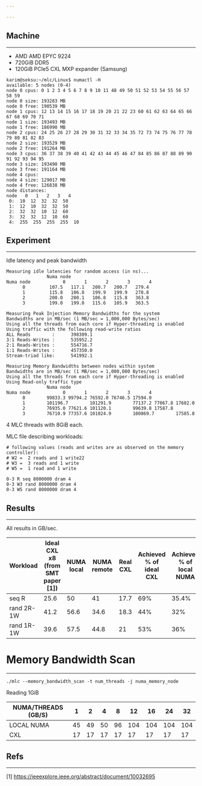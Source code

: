 ```yaml
---

---
```

## Machine
---
- AMD AMD EPYC 9224
- 720GiB DDR5
- 120GiB PCIe5 CXL MXP expander (Samsung)

```
karim@seksu:~/mlc/Linux$ numactl -H  
available: 5 nodes (0-4)        
node 0 cpus: 0 1 2 3 4 5 6 7 8 9 10 11 48 49 50 51 52 53 54 55 56 57 58 59                       
node 0 size: 193283 MB  
node 0 free: 190539 MB  
node 1 cpus: 12 13 14 15 16 17 18 19 20 21 22 23 60 61 62 63 64 65 66 67 68 69 70 71  
node 1 size: 193493 MB  
node 1 free: 186990 MB  
node 2 cpus: 24 25 26 27 28 29 30 31 32 33 34 35 72 73 74 75 76 77 78 79 80 81 82 83  
node 2 size: 193529 MB  
node 2 free: 191264 MB  
node 3 cpus: 36 37 38 39 40 41 42 43 44 45 46 47 84 85 86 87 88 89 90 91 92 93 94 95  
node 3 size: 193490 MB  
node 3 free: 191164 MB  
node 4 cpus:  
node 4 size: 129017 MB  
node 4 free: 126838 MB  
node distances:  
node   0   1   2   3   4    
 0:  10  12  32  32  50    
 1:  12  10  32  32  50    
 2:  32  32  10  12  60    
 3:  32  32  12  10  60    
 4:  255  255  255  255  10
```

## Experiment
---

Idle latency and peak bandwidth
```
Measuring idle latencies for random access (in ns)...  
               Numa node  
Numa node            0       1       2       3       4  
      0         107.5   117.1   200.7   200.7   279.4  
      1         115.8   106.8   199.9   199.9   278.8  
      2         200.0   200.1   106.8   115.8   363.8  
      3         199.0   199.0   115.6   105.9   363.5  
  
Measuring Peak Injection Memory Bandwidths for the system  
Bandwidths are in MB/sec (1 MB/sec = 1,000,000 Bytes/sec)  
Using all the threads from each core if Hyper-threading is enabled  
Using traffic with the following read-write ratios  
ALL Reads        :      398309.1  
3:1 Reads-Writes :      535952.2  
2:1 Reads-Writes :      554716.7  
1:1 Reads-Writes :      457350.0  
Stream-triad like:      541992.1  
  
Measuring Memory Bandwidths between nodes within system    
Bandwidths are in MB/sec (1 MB/sec = 1,000,000 Bytes/sec)  
Using all the threads from each core if Hyper-threading is enabled  
Using Read-only traffic type  
               Numa node  
Numa node            0       1       2       3       4  
      0        99833.3 99794.2 76592.0 76746.5 17594.0  
      1        101196.7        101291.9        77137.2 77067.8 17602.0  
      2        76935.0 77621.6 101120.1        99639.8 17587.8  
      3        76710.9 77357.6 101024.9        100869.7        17585.8
```

4 MLC threads with 8GiB each. 

MLC file describing workloads:
```
# following values (reads and writes are as observed on the memory controller):  
# W2 =  2 reads and 1 write22  
# W3 =  3 reads and 1 write  
# W5 =  1 read and 1 write

0-3 R seq 8000000 dram 4
0-3 W3 rand 8000000 dram 4
0-3 W5 rand 8000000 dram 4
```

## Results
---
All results in GB/sec.

| Workload   | Ideal CXL x8 (from SMT paper [1]) | NUMA local | NUMA remote | Real CXL | Achieved % of ideal CXL | Achieved % of local NUMA | Achieved % of remote NUMA |
| ---------- | --------------------------------- | ---------- | ----------- | -------- | ----------------------- | ------------------------ | ------------------------- |
| seq R      | 25.6                              | 50         | 41          | 17.7     | 69%                     | 35.4%                    | 43%                       |
| rand 2R-1W | 41.2                              | 56.6       | 34.6        | 18.3     | 44%                     | 32%                      | 52%                       |
| rand 1R-1W | 39.6                              | 57.5       | 44.8        | 21       | 53%                     | 36%                      | 47%                       |

# Memory Bandwidth Scan
---
`./mlc --memory_bandwidth_scan -t num_threads -j numa_memory_node`

Reading 1GiB 

| NUMA/THREADS (GB/S) | 1   | 2   | 4   | 8   | 12  | 16  | 24  | 32  |
| ------------------- | --- | --- | --- | --- | --- | --- | --- | --- |
| LOCAL NUMA          | 45  | 49  | 50  | 96  | 104 | 104 | 104 | 104 |
| CXL                 | 17  | 17  | 17  | 17  | 17  | 17  | 17  | 17  |

## Refs
---
[1] https://ieeexplore.ieee.org/abstract/document/10032695